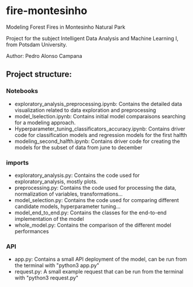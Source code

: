 # fire-montesinho
Modeling Forest Fires in Montesinho Natural Park

Project for the subject Intelligent Data Analysis and Machine Learning I, from Potsdam University.

Author: Pedro Alonso Campana
## Project structure:

### Notebooks

- exploratory_analysis_preprocessing.ipynb: Contains the detailed data visualization related to data exploration and preprocessing
- model_lselection.ipynb: Contains initial model comparaisons searching for a modeling approach.
- Hyperparameter_tuning_classificators_accuracy.ipynb: Contains driver code for classification models and regression models for the first halfth
- modeling_second_halfth.ipynb: Contains driver code for creating the models for the subset of data from june to december

### imports

- exploratory_analysis.py: Contains the code used for exploratory_analysis, mostly plots.
- preprocessing.py: Contains the code used for processing the data, normalization of variables, transformations...
- model_selection.py: Contains the code used for comparing different candidate models, hyperparameter tuning...
- model_end_to_end.py: Contains the classes for the end-to-end implementation of the model
- whole_model.py: Contains the comparison of the different model performances

### API

- app.py: Contains a small API deployment of the model, can be run from the terminal with "python3 app.py"
- request.py: A small example request that can be run from the terminal with "python3 request.py"

